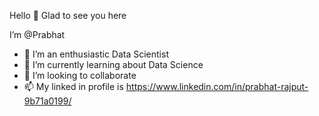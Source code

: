 Hello 👋 Glad to see you here

  I’m @Prabhat


- 👀 I’m an enthusiastic Data Scientist
- 🌱 I’m currently learning about Data Science
- 💞️ I’m looking to collaborate
- 📫 My linked in profile is https://www.linkedin.com/in/prabhat-rajput-9b71a0199/

<!---
Prabhat7867/Prabhat7867 is a ✨ special ✨ repository because its `README.md` (this file) appears on your GitHub profile.
You can click the Preview link to take a look at your changes.
--->
